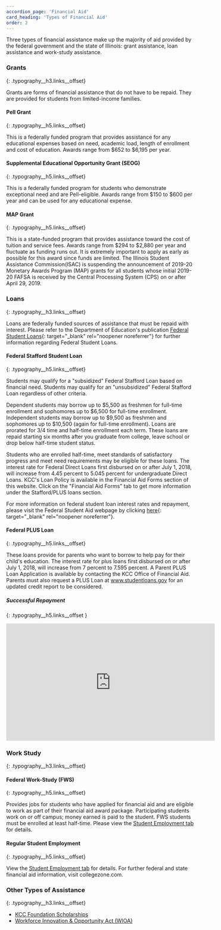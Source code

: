 ```yaml
---
accordion_page: 'Financial Aid'
card_heading: 'Types of Financial Aid'
order: 2
---
```


Three types of financial assistance make up the majority of aid provided by the federal government and the state of Illinois: grant assistance, loan assistance and work-study assistance.

### Grants
{: .typography__h3.links__offset}

Grants are forms of financial assistance that do not have to be repaid. They are provided for students from limited-income families.

#### Pell Grant
{: .typography__h5.links__offset}

This is a federally funded program that provides assistance for any educational expenses based on need, academic load, length of enrollment and cost of education. Awards range from $652 to $6,195 per year.

#### Supplemental Educational Opportunity Grant (SEOG)
{: .typography__h5.links__offset}

This is a federally funded program for students who demonstrate exceptional need and are Pell-eligible. Awards range from $150 to $600 per year and can be used for any educational expense.

#### MAP Grant
{: .typography__h5.links__offset}

This is a state-funded program that provides assistance toward the cost of tuition and service fees. Awards range from $294 to $2,880 per year and fluctuate as funding runs out. It is extremely important to apply as early as possible for this award since funds are limited. The Illinois Student Assistance Commission(ISAC) is suspending the announcement of 2019-20 Monetary Awards Program (MAP) grants for all students whose initial 2019-20 FAFSA is received by the Central Processing System (CPS) on or after April 29, 2019.

### Loans
{: .typography__h3.links__offset}

Loans are federally funded sources of assistance that must be repaid with interest. Please refer to the Department of Education's publication [Federal Student Loans](https://studentaid.gov/understand-aid/types/loans/subsidized-unsubsidized){: target="_blank" rel="noopener noreferrer"} for further information regarding Federal Student Loans.

#### Federal Stafford Student Loan
{: .typography__h5.links__offset}

Students may qualify for a "subsidized" Federal Stafford Loan based on financial need. Students may qualify for an "unsubsidized" Federal Stafford Loan regardless of other criteria.

Dependent students may borrow up to $5,500 as freshmen for full-time enrollment and sophomores up to $6,500 for full-time enrollment. Independent students may borrow up to $9,500 as freshmen and sophomores up to $10,500 (again for full-time enrollment). Loans are prorated for 3/4 time and half-time enrollment each term. These loans are repaid starting six months after you graduate from college, leave school or drop below half-time student status.

Students who are enrolled half-time, meet standards of satisfactory progress and meet need requirements may be eligible for these loans. The interest rate for Federal Direct Loans first disbursed on or after July 1, 2018, will increase from 4.45 percent to 5.045 percent for undergraduate Direct Loans. KCC's Loan Policy is available in the Financial Aid Forms section of this website. Click on the "Financial Aid Forms" tab to get more information under the Stafford/PLUS loans section.

For more information on federal student loan interest rates and repayment, please visit the Federal Student Aid webpage by clicking [here](https://studentaid.gov/understand-aid/types/loans/interest-rates){: target="_blank" rel="noopener noreferrer"}.

#### Federal PLUS Loan
{: .typography__h5.links__offset}

These loans provide for parents who want to borrow to help pay for their child's education. The interest rate for plus loans first disbursed on or after July 1, 2018, will increase from 7 percent to 7.595 percent. A Parent PLUS Loan Application is available by contacting the KCC Office of Financial Aid. Parents must also request a PLUS Loan at www.studentloans.gov for an updated credit report to be considered.

##### Successful Repayment
{: .typography__h5.links__offset }

<div class="positioning__iframe-wrapper"><iframe width="560" height="315" src="https://www.youtube.com/embed/DDlBmaueFRQ?rel=0" title="YouTube video player" frameborder="0" allow="accelerometer; autoplay; clipboard-write; encrypted-media; gyroscope; picture-in-picture; web-share" allowfullscreen></iframe></div>

### Work Study
{: .typography__h3.links__offset}

#### Federal Work-Study (FWS)
{: .typography__h5.links__offset}

Provides jobs for students who have applied for financial aid and are eligible to work as part of their financial aid award package. Participating students work on or off campus; money earned is paid to the student. FWS students must be enrolled at least half-time. Please view the [Student Employment tab](#student-employment) for details.

#### Regular Student Employment
{: .typography__h5.links__offset}

View the [Student Employment tab](#student-employment) for details. For further federal and state financial aid information, visit collegezone.com.

### Other Types of Assistance
{: .typography__h3.links__offset}

* [KCC Foundation Scholarships](//foundation.kcc.edu/scholarships)
* [Workforce Innovation & Opportunity Act (WIOA)](https://wioa.kcc.edu)
